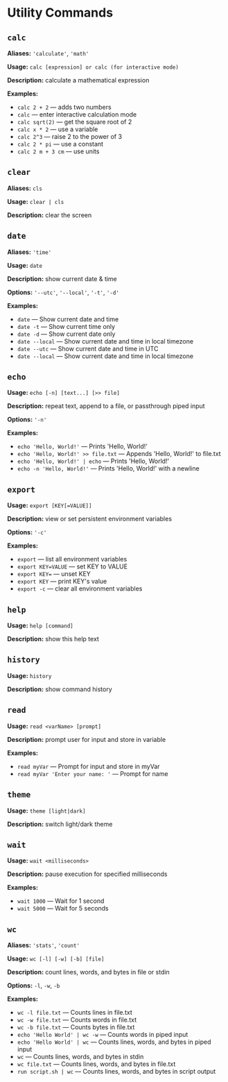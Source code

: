# Utility Commands

## `calc`
**Aliases:** `'calculate'`, `'math'`

**Usage:** `calc [expression] or calc (for interactive mode)`

**Description:** calculate a mathematical expression

**Examples:**
- `calc 2 + 2` — adds two numbers
- `calc` — enter interactive calculation mode
- `calc sqrt(2)` — get the square root of 2
- `calc x * 2` — use a variable
- `calc 2^3` — raise 2 to the power of 3
- `calc 2 * pi` — use a constant
- `calc 2 m + 3 cm` — use units


## `clear`
**Aliases:** `cls`

**Usage:** `clear | cls`

**Description:** clear the screen


## `date`
**Aliases:** `'time'`

**Usage:** `date`

**Description:** show current date & time

**Options:** `'--utc'`, `'--local'`, `'-t'`, `'-d'`

**Examples:**
- `date` — Show current date and time
- `date -t` — Show current time only
- `date -d` — Show current date only
- `date --local` — Show current date and time in local timezone
- `date --utc` — Show current date and time in UTC
- `date --local` — Show current date and time in local timezone


## `echo`
**Usage:** `echo [-n] [text...] [>> file]`

**Description:** repeat text, append to a file, or passthrough piped input

**Options:** `'-n'`

**Examples:**
- `echo 'Hello, World!'` — Prints 'Hello, World!'
- `echo 'Hello, World!' >> file.txt` — Appends 'Hello, World!' to file.txt
- `echo 'Hello, World!' | echo` — Prints 'Hello, World!'
- `echo -n 'Hello, World!'` — Prints 'Hello, World!' with a newline


## `export`
**Usage:** `export [KEY[=VALUE]]`

**Description:** view or set persistent environment variables

**Options:** `'-c'`

**Examples:**
- `export` — list all environment variables
- `export KEY=VALUE` — set KEY to VALUE
- `export KEY=` — unset KEY
- `export KEY` — print KEY's value
- `export -c` — clear all environment variables


## `help`
**Usage:** `help [command]`

**Description:** show this help text


## `history`
**Usage:** `history`

**Description:** show command history


## `read`
**Usage:** `read <varName> [prompt]`

**Description:** prompt user for input and store in variable

**Examples:**
- `read myVar` — Prompt for input and store in myVar
- `read myVar 'Enter your name: '` — Prompt for name


## `theme`
**Usage:** `theme [light|dark]`

**Description:** switch light/dark theme


## `wait`
**Usage:** `wait <milliseconds>`

**Description:** pause execution for specified milliseconds

**Examples:**
- `wait 1000` — Wait for 1 second
- `wait 5000` — Wait for 5 seconds


## `wc`
**Aliases:** `'stats'`, `'count'`

**Usage:** `wc [-l] [-w] [-b] [file]`

**Description:** count lines, words, and bytes in file or stdin

**Options:** `-l`, `-w`, `-b`

**Examples:**
- `wc -l file.txt` — Counts lines in file.txt
- `wc -w file.txt` — Counts words in file.txt
- `wc -b file.txt` — Counts bytes in file.txt
- `echo 'Hello World' | wc -w` — Counts words in piped input
- `echo 'Hello World' | wc` — Counts lines, words, and bytes in piped input
- `wc` — Counts lines, words, and bytes in stdin
- `wc file.txt` — Counts lines, words, and bytes in file.txt
- `run script.sh | wc` — Counts lines, words, and bytes in script output


